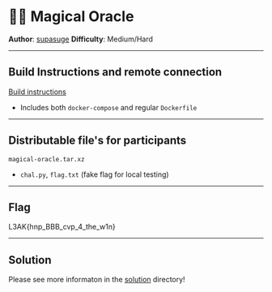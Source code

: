 # 🧙‍♂️ Magical Oracle 

**Author**: [supasuge](https://github.com/supasuge) 
**Difficulty**: Medium/Hard

---

## Build Instructions and remote connection

[Build instructions](build/README.md)
- Includes both `docker-compose` and regular `Dockerfile`
---

## Distributable file's for participants

`magical-oracle.tar.xz`
 - `chal.py`, `flag.txt` (fake flag for local testing)

---

## Flag
L3AK{hnp_BBB_cvp_4_the_w1n}

---

## Solution

Please see more informaton in the [solution](./solution) directory!

